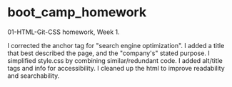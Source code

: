 # boot_camp_homework
01-HTML-Git-CSS homework, Week 1.

I corrected the anchor tag for "search engine optimization".  I added a title that best described the page, and the "company's" stated purpose.  I simplified style.css by combining similar/redundant code.  I added alt/title tags and info for accessibility.  I cleaned up the html to improve readability and searchability.
